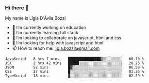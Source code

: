 ### Hi there 👋

My name is Lígia D'Ávila Bozzi

- 🔭 I’m currently working on education
- 🌱 I’m currently learning full stack
- 👯 I’m looking to collaborate on javascript, html and css
- 🤔 I’m looking for help with javascript and html
- 📫 How to reach me: ligia.bozzi@gmail.com

<!--START_SECTION:waka-->
```text
JavaScript   8 hrs 7 mins    ███████████████▒░░░░░░░░░   60.70 % 
JSX          2 hrs 42 mins   █████░░░░░░░░░░░░░░░░░░░░   20.25 % 
JSON         52 mins         █▓░░░░░░░░░░░░░░░░░░░░░░░   06.58 % 
CSS          27 mins         █░░░░░░░░░░░░░░░░░░░░░░░░   03.36 % 
TypeScript   18 mins         ▓░░░░░░░░░░░░░░░░░░░░░░░░   02.29 % 
```
<!--END_SECTION:waka-->

<!--
**ligiadavilabozzi/ligiadavilabozzi** is a ✨ _special_ ✨ repository because its `README.md` (this file) appears on your GitHub profile.
-->


